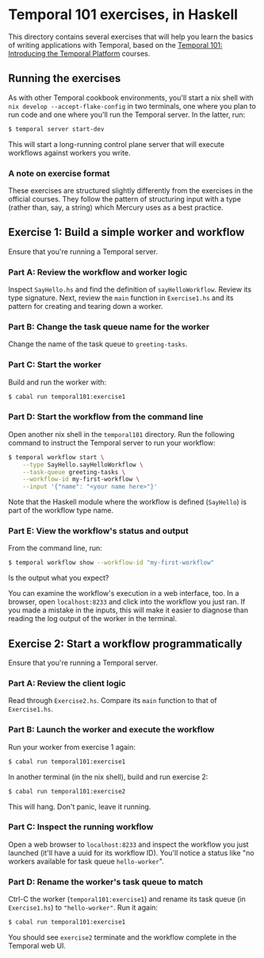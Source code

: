 # Temporal 101 exercises, in Haskell

This directory contains several exercises that will help you learn the
basics of writing applications with Temporal, based on the [Temporal
101: Introducing the Temporal
Platform](https://learn.temporal.io/courses/temporal_101/) courses.

## Running the exercises

As with other Temporal cookbook environments, you'll start a nix shell
with `nix develop --accept-flake-config` in two terminals, one where you
plan to run code and one where you'll run the Temporal server. In the
latter, run:

```bash
$ temporal server start-dev
```

This will start a long-running control plane server that will execute
workflows against workers you write.

### A note on exercise format

These exercises are structured slightly differently from the exercises
in the official courses. They follow the pattern of structuring input
with a type (rather than, say, a string) which Mercury uses as a best
practice.

## Exercise 1: Build a simple worker and workflow

Ensure that you're running a Temporal server.

### Part A: Review the workflow and worker logic

Inspect `SayHello.hs` and find the definition of `sayHelloWorkflow`.
Review its type signature. Next, review the `main` function in
`Exercise1.hs` and its pattern for creating and tearing down a worker.

### Part B: Change the task queue name for the worker

Change the name of the task queue to `greeting-tasks`.

### Part C: Start the worker

Build and run the worker with:

```bash
$ cabal run temporal101:exercise1
```

### Part D: Start the workflow from the command line

Open another nix shell in the `temporal101` directory. Run the following
command to instruct the Temporal server to run your workflow:

```bash
$ temporal workflow start \
    --type SayHello.sayHelloWorkflow \
    --task-queue greeting-tasks \
    --workflow-id my-first-workflow \
    --input '{"name": "<your name here>"}'
```

Note that the Haskell module where the workflow is defined (`SayHello`)
is part of the workflow type name.

### Part E: View the workflow's status and output

From the command line, run:

```bash
$ temporal workflow show --workflow-id "my-first-workflow"
```

Is the output what you expect?

You can examine the workflow's execution in a web interface, too. In a
browser, open `localhost:8233` and click into the workflow you just ran.
If you made a mistake in the inputs, this will make it easier to
diagnose than reading the log output of the worker in the terminal.

## Exercise 2: Start a workflow programmatically

Ensure that you're running a Temporal server.

### Part A: Review the client logic

Read through `Exercise2.hs`. Compare its `main` function to that of
`Exercise1.hs`.

### Part B: Launch the worker and execute the workflow

Run your worker from exercise 1 again:

```bash
$ cabal run temporal101:exercise1
```

In another terminal (in the nix shell), build and run exercise 2:

```bash
$ cabal run temporal101:exercise2
```

This will hang. Don't panic, leave it running.

### Part C: Inspect the running workflow

Open a web browser to `localhost:8233` and inspect the workflow you just
launched (it'll have a uuid for its workflow ID). You'll notice a status
like "no workers available for task queue `hello-worker`".

### Part D: Rename the worker's task queue to match

Ctrl-C the worker (`temporal101:exercise1`) and rename its task queue
(in `Exercise1.hs`) to `"hello-worker"`. Run it again:

```bash
$ cabal run temporal101:exercise1
```

You should see `exercise2` terminate and the workflow complete in the
Temporal web UI.
